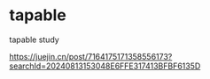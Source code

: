 # tapable
tapable study

https://juejin.cn/post/7164175171358556173?searchId=20240813153048E6FFE317413BFBF6135D